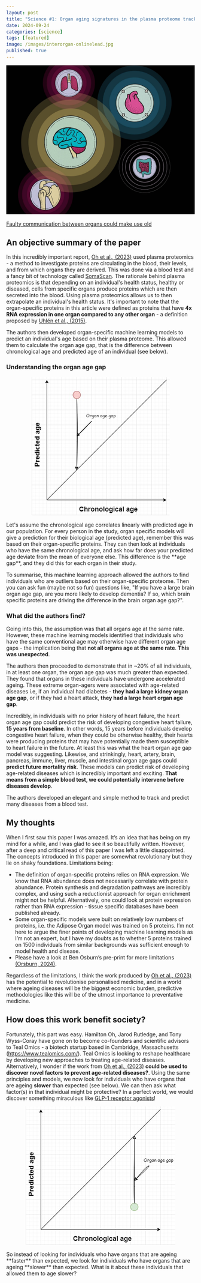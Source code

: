```yaml
---
layout: post
title: "Science #1: Organ aging signatures in the plasma proteome track health and disease"
date: 2024-09-24
categories: [science]
tags: [featured] 
image: /images/interorgan-onlinelead.jpg
published: true
---
```

[![Figure from Faulty communication between organs could make use old](/images/interorgan-onlinelead.jpg)](https://www.science.org/content/article/faulty-communication-organs-make-us-old#:~:text=Researchers%20have%20uncovered%20other%20instances,physical%20decline%20or%20speeds%20aging.)

[Faulty communication between organs could make use old](https://www.science.org/content/article/faulty-communication-organs-make-us-old#:~:text=Researchers%20have%20uncovered%20other%20instances,physical%20decline%20or%20speeds%20aging.)

## An objective summary of the paper

In this incredibly important report, [Oh et al., (2023)](https://www.nature.com/articles/s41586-023-06802-1) used plasma proteomics - a method to investigate proteins are circulating in the blood, their levels, and from which organs they are derived. This was done via a blood test and a fancy bit of technology called [SomaScan](https://www.somascan.org/). The rationale behind plasma proteomics is that depending on an individual's health status, healthy or diseased, cells from specific organs produce proteins which are then secreted into the blood. Using plasma proteomics allows us to then extrapolate an individual's health status. It's important to note that the organ-specific proteins in this article were defined as proteins that have **4x RNA expression in one organ compared to any other organ** - a definition proposed by [Uhlén et al., (2015)](https://www.science.org/doi/10.1126/science.1260419).
   
The authors then developed organ-specific machine learning models to predict an individual's age based on their plasma proteome. This allowed them to calculate the organ age gap, that is the difference between chronological age and predicted age of an individual (see below). 

### Understanding the organ age gap

<p align="center">
  <img src="/images/organ_age_gap.jpg" alt="Image of the organ age gap">
</p>
Let's assume the chronological age correlates linearly with predicted age in our population. For every person in the study, organ specific models will give a prediction for their biological age (predicted age), remember this was based on their organ-specific proteins. They can then look at individuals who have the same chronological age, and ask how far does your predicted age deviate from the mean of everyone else. This difference is the **age gap**, and they did this for each organ in their study. 

To summarise, this machine learning approach allowed the authors to find individuals who are outliers based on their organ-specific proteome. Then you can ask fun (maybe not so fun) questions like, "If you have a large brain organ age gap, are you more likely to develop dementia? If so, which brain specific proteins are driving the difference in the brain organ age gap?".

### What did the authors find?

Going into this, the assumption was that all organs age at the same rate. However, these machine learning models identified that individuals who have the same conventional age may otherwise have different organ age gaps - the implication being that **not all organs age at the same rate**. **This was unexpected**.

The authors then proceeded to demonstrate that in ~20% of all individuals, in at least one organ, the organ age gap was much greater than expected. They found that organs in these individuals have undergone accelerated ageing. These extreme organ-agers were associated with age-related diseases i.e, if an individual had diabetes - **they had a large kidney organ age gap**, or if they had a heart attack, **they had a large heart organ age gap**.

Incredibly, in individuals with no prior history of heart failure, the heart organ age gap could predict the risk of developing congestive heart failure, **15 years from baseline**. In other words, 15 years before individuals develop congestive heart failure, when they could be otherwise healthy, their hearts were producing proteins that may have potentially made them susceptible to heart failure in the future. At least this was what the heart organ age gap model was suggesting. Likewise, and strinkingly, heart, artery, brain, pancreas, immune, liver, muscle, and intestinal organ age gaps could **predict future mortality risk**. These models can predict risk of developing age-related diseases which is incredibly important and exciting. **That means from a simple blood test, we could potentially intervene before diseases develop**. 

The authors developed an elegant and simple method to track and predict many diseases from a blood test.

## My thoughts

When I first saw this paper I was amazed. It’s an idea that has being on my mind for a while, and I was glad to see it so beautifully written. However, after a deep and critical read of this paper I was left a little disappointed. The concepts introduced in this paper are somewhat revolutionary but they lie on shaky foundations. Limitations being:

- The definition of organ-specific proteins relies on RNA expression. We know that RNA abundance does not necessarily correlate with protein abundance. Protein synthesis and degradation pathways are incredibly complex, and using such a reductionist approach for organ enrichment might not be helpful. Alternatively, one could look at protein expression rather than RNA expression - tissue specific databases have been published already.
- Some organ-specific models were built on relatively low numbers of proteins, i.e. the Adipose Organ model was trained on 5 proteins. I’m not here to argue the finer points of developing machine learning models as I’m not an expert, but I have my doubts as to whether 5 proteins trained on 1500 individuals from similar backgrounds was sufficient enough to model health and disease.
- Please have a look at Ben Osburn’s pre-print for more limitations [(Orsburn, 2024)](https://osf.io/preprints/osf/xyzqw).

Regardless of the limitations, I think the work produced by [Oh et al., (2023)](https://www.nature.com/articles/s41586-023-06802-1) has the potential to revolutionise personalised medicine, and in a world where ageing diseases will be the biggest economic burden, predictive methodologies like this will be of the utmost importance to preventative medicine.

## How does this work benefit society?

Fortunately, this part was easy. Hamilton Oh, Jarod Rutledge, and Tony Wyss-Coray have gone on to become co-founders and scientific advisors to Teal Omics - a biotech startup based in Cambridge, Massachusetts (<https://www.tealomics.com/>). Teal Omics is looking to reshape healthcare by developing new approaches to treating age-related diseases. Alternatively, I wonder if the work from [Oh et al., (2023)](https://www.nature.com/articles/s41586-023-06802-1) **could be used to discover novel factors to prevent age-related diseases?**. Using the same principles and models, we now look for individuals who have organs that are ageing **slower** than expected (see below). We can then ask what factor(s) in that individual might be protective? In a perfect world, we would discover something miraculous like [GLP-1 receptor agonists](https://www.nature.com/articles/d41586-024-03078-x)!

<p align="center">
  <img src="/images/super_agers.jpg" alt="Image of the organ age gap but for super agers">
</p>
So instead of looking for individuals who have organs that are ageing **faster** than expected, we look for individuals who have organs that are ageing **slower** than expected. What is it about these individuals that allowed them to age slower? 


